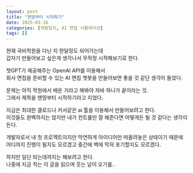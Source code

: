 ```yaml
---
layout: post
title: "맨땅부터 시작하기"
date: 2025-03-16
categories: [개발일지, AI 면접 시뮬레이션]
tags: []
--- 
```


현재 국비학원을 다닌 지 한달정도 되어가는데<br>
갑자기 만들어보고 싶은게 생각나서 무작정 시작해보기로 한다.

챗GPT가 제공해주는 OpenAI API를 이용해서<br>
회사 면접을 준비할 수 있는 AI 면접 챗봇을 만들어보면 좋을 것 같단 생각이 들었다.

문제는 아직 학원에서 배운 거라고 해봐야 자바 하나가 끝이라는 것.<br>
그래서 제목을 맨땅부터 시작하기라고 지었다.

지금은 최대한 클로드나 커서같은 ai 툴을 이용해서 만들어보려고 한다.<br>
이것들도 완벽하지는 않지만 내가 컨트롤만 잘 해준다면 어떻게든 될 것 같다는 생각이 든다.

개발자로서 내 첫 프로젝트이지만 막연하게 아이디어만 떠올려놓은 상태이기 때문에<br>
어디까지 진행이 될지도 모르겠고 중간에 벽에 막혀 포기할지도 모르겠다.

하지만 일단 되는데까지는 해보려고 한다.<br>
나중에 지금 적는 이 글을 읽으며 웃는 날이 오기를.. 